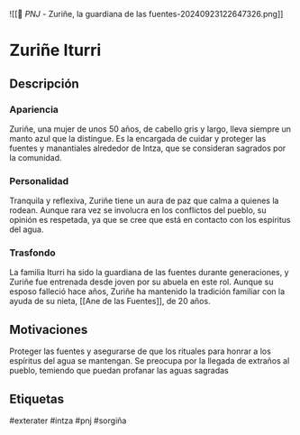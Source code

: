 ![[👤 _PNJ_ - Zuriñe, la guardiana de las fuentes-20240923122647326.png]]
# Zuriñe Iturri

## Descripción
### Apariencia 
Zuriñe, una mujer de unos 50 años, de cabello gris y largo, lleva siempre un manto azul que la distingue. Es la encargada de cuidar y proteger las fuentes y manantiales alrededor de Intza, que se consideran sagrados por la comunidad.
### Personalidad 
Tranquila y reflexiva, Zuriñe tiene un aura de paz que calma a quienes la rodean. Aunque rara vez se involucra en los conflictos del pueblo, su opinión es respetada, ya que se cree que está en contacto con los espíritus del agua.
### Trasfondo 
La familia Iturri ha sido la guardiana de las fuentes durante generaciones, y Zuriñe fue entrenada desde joven por su abuela en este rol. Aunque su esposo falleció hace años, Zuriñe ha mantenido la tradición familiar con la ayuda de su nieta, [[Ane de las Fuentes]], de 20 años.
## Motivaciones
Proteger las fuentes y asegurarse de que los rituales para honrar a los espíritus del agua se mantengan. Se preocupa por la llegada de extraños al pueblo, temiendo que puedan profanar las aguas sagradas


## Etiquetas
#exterater #intza #pnj  #sorgiña 